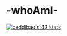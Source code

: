 # -whoAmI-


[![ceddibao's 42 stats](https://badge.mediaplus.ma/black/ceddibao)](https://github.com/oakoudad/badge42)

